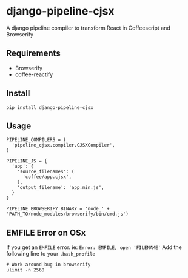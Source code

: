 # django-pipeline-cjsx
A django pipeline compiler to transform React in Coffeescript and Browserify

## Requirements
- Browserify
- coffee-reactify

## Install
```
pip install django-pipeline-cjsx
```

## Usage
```
PIPELINE_COMPILERS = (
  'pipeline_cjsx.compiler.CJSXCompiler',
)

PIPELINE_JS = {
  'app': {
    'source_filenames': (
      'coffee/app.cjsx',
    ),
    'output_filename': 'app.min.js',
  }
}

PIPELINE_BROWSERIFY_BINARY = 'node ' + 'PATH_TO/node_modules/browserify/bin/cmd.js')
```
## EMFILE Error on OSx

If you get an `EMFILE` error.  ie: `Error: EMFILE, open 'FILENAME'`
Add the following line to your `.bash_profile`

```
# Work around bug in browserify
ulimit -n 2560
```
